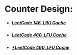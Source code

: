# Counter Design:

+ ##### [LeetCode 146. LRU Cache](/src/leetcode/p101to150/LeetCode146LRUCache.java)
+ ##### [LeetCode 460. LFU Cache](/src/leetcode/p451to500/LeetCode460LFUCache.java)
+ ##### [*LeetCode 460. LFU Cache](/src/interview/linkedin/FrequencyCounter.java)
